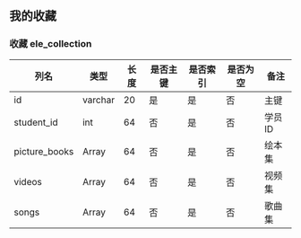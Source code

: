 ## 我的收藏

### 收藏 ele_collection

| 列名          | 类型    | 长度 | 是否主键 | 是否索引 | 是否为空 | 备注   |
| ------------- | ------- | ---- | -------- | -------- | -------- | ------ |
| id            | varchar | 20   | 是       | 是       | 否       | 主键   |
| student_id    | int     | 64   | 否       | 是       | 否       | 学员ID |
| picture_books | Array   | 64   | 否       | 是       | 否       | 绘本集 |
| videos        | Array   | 64   | 否       | 是       | 否       | 视频集 |
| songs         | Array   | 64   | 否       | 是       | 否       | 歌曲集 |

